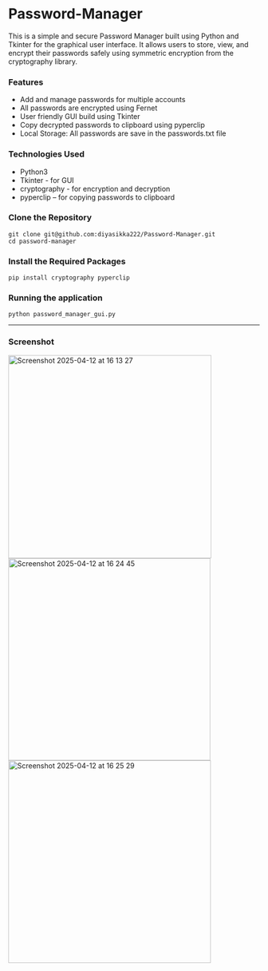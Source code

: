 # Password-Manager
This is a simple and secure Password Manager built using Python and Tkinter for the graphical user interface. It allows users to store, view, and encrypt their passwords safely using symmetric encryption from the cryptography library.

### Features
- Add and manage passwords for multiple accounts
- All passwords are encrypted using Fernet
- User friendly GUI build using Tkinter
- Copy decrypted passwords to clipboard using pyperclip
- Local Storage: All passwords are save in the passwords.txt file

### Technologies Used
- Python3
- Tkinter - for GUI
- cryptography - for encryption and decryption
- pyperclip – for copying passwords to clipboard

### Clone the Repository
    git clone git@github.com:diyasikka222/Password-Manager.git
    cd password-manager

### Install the Required Packages
    pip install cryptography pyperclip

### Running the application
    python password_manager_gui.py

---

### Screenshot

<img width="407" alt="Screenshot 2025-04-12 at 16 13 27" src="https://github.com/user-attachments/assets/181e72d2-557f-48a4-bc93-9de11e4c5d58" />
<img width="405" alt="Screenshot 2025-04-12 at 16 24 45" src="https://github.com/user-attachments/assets/1528838e-5b99-478e-a15f-55f991c89d2c" />
<img width="406" alt="Screenshot 2025-04-12 at 16 25 29" src="https://github.com/user-attachments/assets/9c72266f-b420-4a9f-9350-ec3263ac6819" />

